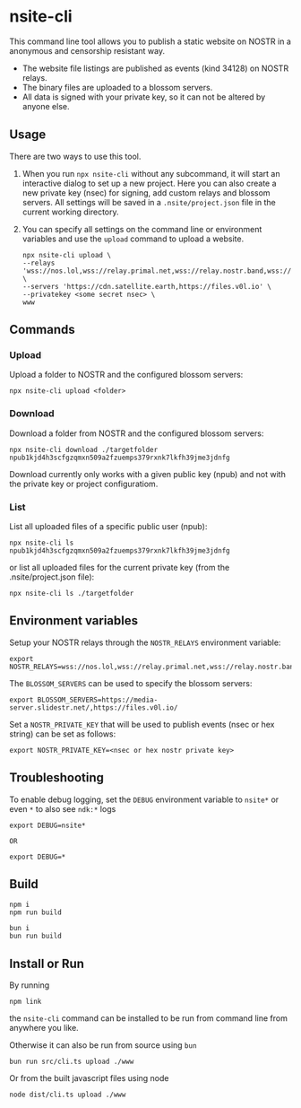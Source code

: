 # nsite-cli

This command line tool allows you to publish a static website on NOSTR in a anonymous and censorship resistant way.

- The website file listings are published as events (kind 34128) on NOSTR relays.
- The binary files are uploaded to a blossom servers.
- All data is signed with your private key, so it can not be altered by anyone else.

## Usage

There are two ways to use this tool.

1. When you run `npx nsite-cli` without any subcommand, it will start an interactive dialog to set up a new project. Here you can also create a new private key (nsec) for signing, add custom relays and blossom servers. All settings will be saved in a `.nsite/project.json` file in the current working directory.

2. You can specify all settings on the command line or environment variables and use the `upload` command to upload a website.
   ```
   npx nsite-cli upload \
   --relays 'wss://nos.lol,wss://relay.primal.net,wss://relay.nostr.band,wss://relay.damus.io' \
   --servers 'https://cdn.satellite.earth,https://files.v0l.io' \
   --privatekey <some secret nsec> \
   www
   ```

## Commands

### Upload

Upload a folder to NOSTR and the configured blossom servers:

```
npx nsite-cli upload <folder>
```

### Download

Download a folder from NOSTR and the configured blossom servers:

```
npx nsite-cli download ./targetfolder npub1kjd4h3scfgzqmxn509a2fzuemps379rxnk7lkfh39jme3jdnfg
```

Download currently only works with a given public key (npub) and not with the private key or project configuratiom.

### List

List all uploaded files of a specific public user (npub):

```
npx nsite-cli ls npub1kjd4h3scfgzqmxn509a2fzuemps379rxnk7lkfh39jme3jdnfg
```

or list all uploaded files for the current private key (from the .nsite/project.json file):

```
npx nsite-cli ls ./targetfolder
```

## Environment variables

Setup your NOSTR relays through the `NOSTR_RELAYS` environment variable:

```
export NOSTR_RELAYS=wss://nos.lol,wss://relay.primal.net,wss://relay.nostr.band,wss://relay.damus.io
```

The `BLOSSOM_SERVERS` can be used to specify the blossom servers:

```
export BLOSSOM_SERVERS=https://media-server.slidestr.net/,https://files.v0l.io/
```

Set a `NOSTR_PRIVATE_KEY` that will be used to publish events (nsec or hex string) can be set as follows:

```
export NOSTR_PRIVATE_KEY=<nsec or hex nostr private key>
```

## Troubleshooting

To enable debug logging, set the `DEBUG` environment variable to `nsite*` or even `*` to also see `ndk:*` logs

```
export DEBUG=nsite*

OR

export DEBUG=*
```

## Build

```
npm i
npm run build

bun i
bun run build
```

## Install or Run

By running

```
npm link
```

the `nsite-cli` command can be installed to be run from command line from anywhere you like.

Otherwise it can also be run from source using `bun`

```
bun run src/cli.ts upload ./www
```

Or from the built javascript files using node

```
node dist/cli.ts upload ./www
```
